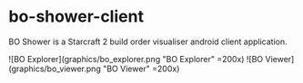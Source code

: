 # bo-shower-client

BO Shower is a Starcraft 2 build order visualiser android client application.

![BO Explorer](graphics/bo_explorer.png "BO Explorer" =200x)
![BO Viewer](graphics/bo_viewer.png "BO Viewer" =200x)
